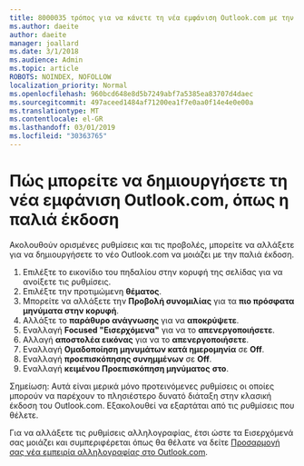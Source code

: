 ```yaml
---
title: 8000035 τρόπος για να κάνετε τη νέα εμφάνιση Outlook.com με την παλιά
ms.author: daeite
author: daeite
manager: joallard
ms.date: 3/1/2018
ms.audience: Admin
ms.topic: article
ROBOTS: NOINDEX, NOFOLLOW
localization_priority: Normal
ms.openlocfilehash: 960bcd648e8d5b7249abf7a5385ea83707d4daec
ms.sourcegitcommit: 497aceed1484af71200ea1f7e0aa0f14e4e0e00a
ms.translationtype: MT
ms.contentlocale: el-GR
ms.lasthandoff: 03/01/2019
ms.locfileid: "30363765"
---
```

# <a name="how-to-make-the-new-outlookcom-look-like-the-old-version"></a>Πώς μπορείτε να δημιουργήσετε τη νέα εμφάνιση Outlook.com, όπως η παλιά έκδοση

Ακολουθούν ορισμένες ρυθμίσεις και τις προβολές, μπορείτε να αλλάξετε για να δημιουργήσετε το νέο Outlook.com να μοιάζει με την παλιά έκδοση.

1. Επιλέξτε το εικονίδιο του πηδαλίου στην κορυφή της σελίδας για να ανοίξετε τις ρυθμίσεις.
2. Επιλέξτε την προτιμώμενη **θέματος**.
3. Μπορείτε να αλλάξετε την **Προβολή συνομιλίας** για τα **πιο πρόσφατα μηνύματα στην κορυφή**.
4. Αλλάξτε το **παράθυρο ανάγνωσης** για να **αποκρύψετε**.
5. Εναλλαγή **Focused "Εισερχόμενα"** για να το **απενεργοποιήσετε**.
6. Αλλαγή **αποστολέα εικόνας** για να το **απενεργοποιήσετε**. 
7. Εναλλαγή **Ομαδοποίηση μηνυμάτων κατά ημερομηνία** σε **Off**. 
8. Εναλλαγή **προεπισκόπησης συνημμένων** σε **Off**. 
9. Εναλλαγή **κειμένου Προεπισκόπηση μηνύματος** **στο**.

Σημείωση: Αυτά είναι μερικά μόνο προτεινόμενες ρυθμίσεις οι οποίες μπορούν να παρέχουν το πλησιέστερο δυνατό διάταξη στην κλασική έκδοση του Outlook.com. Εξακολουθεί να εξαρτάται από τις ρυθμίσεις που θέλετε.

Για να αλλάξετε τις ρυθμίσεις αλληλογραφίας, έτσι ώστε τα Εισερχόμενά σας μοιάζει και συμπεριφέρεται όπως θα θέλατε να δείτε [Προσαρμογή σας νέα εμπειρία αλληλογραφίας στο Outlook.com](https://support.office.com/article/b41c2ecb-f23c-42b3-b7f8-659646d5e58c).